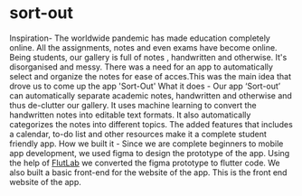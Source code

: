 # sort-out
 Inspiration-
The worldwide pandemic has made education completely online.  All the assignments, notes and even exams have become online.  Being students, our gallery is full of  notes , handwritten and otherwise. It's  disorganised and messy. There was a need for an app to automatically select and organize the notes for ease of acces.This was the main idea that drove us to come up the app 'Sort-Out'
  What it does -
Our app ‘Sort-out’ can automatically separate academic notes, handwritten and otherwise and thus  de-clutter our gallery. It uses machine learning to convert the handwritten notes into editable text formats. It also automatically  categorizes the notes into different topics. The added features that includes a calendar, to-do list and other resources make it a complete student friendly app.
How we built it -
Since we are complete beginners to mobile app development, we used figma to design the prototype of the app. Using the help of [FlutLab](https://flutlab.io/) we converted the figma prototype to flutter code. We also built a basic front-end for the website of the app.
This is the front end website of the app.
